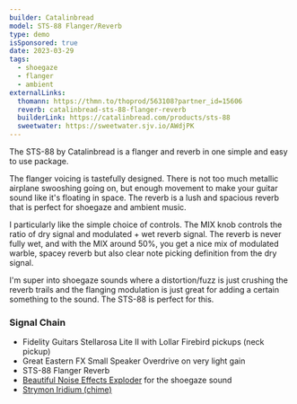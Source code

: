 ```yaml
---
builder: Catalinbread
model: STS-88 Flanger/Reverb
type: demo
isSponsored: true
date: 2023-03-29
tags:
  - shoegaze
  - flanger
  - ambient
externalLinks:
  thomann: https://thmn.to/thoprod/563108?partner_id=15606
  reverb: catalinbread-sts-88-flanger-reverb
  builderLink: https://catalinbread.com/products/sts-88
  sweetwater: https://sweetwater.sjv.io/AWdjPK
---
```


The STS-88 by Catalinbread is a flanger and reverb in one simple and easy to use package.

The flanger voicing is tastefully designed. There is not too much metallic airplane swooshing going on, but enough movement to make your guitar sound like it's floating in space. The reverb is a lush and spacious reverb that is perfect for shoegaze and ambient music.

I particularly like the simple choice of controls. The MIX knob controls the ratio of dry signal and modulated + wet reverb signal. The reverb is never fully wet, and with the MIX around 50%, you get a nice mix of modulated warble, spacey reverb but also clear note picking definition from the dry signal.

I'm super into shoegaze sounds where a distortion/fuzz is just crushing the reverb trails and the flanging modulation is just great for adding a certain something to the sound. The STS-88 is perfect for this.

### Signal Chain

- Fidelity Guitars Stellarosa Lite II with Lollar Firebird pickups (neck pickup)
- Great Eastern FX Small Speaker Overdrive on very light gain
- STS-88 Flanger Reverb
- [Beautiful Noise Effects Exploder](/demos/beautiful-noise-effects-exploder) for the shoegaze sound
- [Strymon Iridium (chime)](/demos/strymon-iridium)
